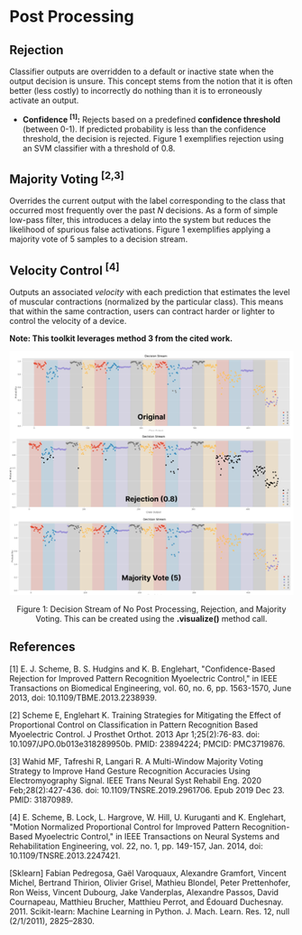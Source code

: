 # Post Processing

## Rejection
Classifier outputs are overridden to a default or inactive state when the output decision is unsure.  This concept stems from the notion that it is often better (less costly) to incorrectly do nothing than it is to erroneously activate an output.  
- **Confidence <sup>[1]</sup>:** Rejects based on a predefined **confidence threshold** (between 0-1). If predicted probability is less than the confidence threshold, the decision is rejected. Figure 1 exemplifies rejection using an SVM classifier with a threshold of 0.8.

## Majority Voting <sup>[2,3]</sup>
Overrides the current output with the label corresponding to the class that occurred most frequently over the past $N$ decisions. As a form of simple low-pass filter, this introduces a delay into the system but reduces the likelihood of spurious false activations. Figure 1 exemplifies applying a majority vote of 5 samples to a decision stream.

## Velocity Control <sup>[4]</sup>
Outputs an associated *velocity* with each prediction that estimates the level of muscular contractions (normalized by the particular class). This means that within the same contraction, users can contract harder or lighter to control the velocity of a device. 

**Note: This toolkit leverages method 3 from the cited work.**

![alt text](decision_stream.png)
<center> <p> Figure 1: Decision Stream of No Post Processing, Rejection, and Majority Voting. This can be created using the <b>.visualize()</b> method call. </p> </center>

## References
<a id="1">[1]</a> 
E. J. Scheme, B. S. Hudgins and K. B. Englehart, "Confidence-Based Rejection for Improved Pattern Recognition Myoelectric Control," in IEEE Transactions on Biomedical Engineering, vol. 60, no. 6, pp. 1563-1570, June 2013, doi: 10.1109/TBME.2013.2238939.

<a id="2">[2]</a> 
Scheme E, Englehart K. Training Strategies for Mitigating the Effect of Proportional Control on Classification in Pattern Recognition Based Myoelectric Control. J Prosthet Orthot. 2013 Apr 1;25(2):76-83. doi: 10.1097/JPO.0b013e318289950b. PMID: 23894224; PMCID: PMC3719876.

<a id="3">[3]</a> 
Wahid MF, Tafreshi R, Langari R. A Multi-Window Majority Voting Strategy to Improve Hand Gesture Recognition Accuracies Using Electromyography Signal. IEEE Trans Neural Syst Rehabil Eng. 2020 Feb;28(2):427-436. doi: 10.1109/TNSRE.2019.2961706. Epub 2019 Dec 23. PMID: 31870989.

<a id="4">[4]</a> 
E. Scheme, B. Lock, L. Hargrove, W. Hill, U. Kuruganti and K. Englehart, "Motion Normalized Proportional Control for Improved Pattern Recognition-Based Myoelectric Control," in IEEE Transactions on Neural Systems and Rehabilitation Engineering, vol. 22, no. 1, pp. 149-157, Jan. 2014, doi: 10.1109/TNSRE.2013.2247421.

<a>[Sklearn]</a>
Fabian Pedregosa, Gaël Varoquaux, Alexandre Gramfort, Vincent Michel, Bertrand Thirion, Olivier Grisel, Mathieu Blondel, Peter Prettenhofer, Ron Weiss, Vincent Dubourg, Jake Vanderplas, Alexandre Passos, David Cournapeau, Matthieu Brucher, Matthieu Perrot, and Édouard Duchesnay. 2011. Scikit-learn: Machine Learning in Python. J. Mach. Learn. Res. 12, null (2/1/2011), 2825–2830.